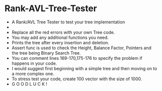 # Rank-AVL-Tree-Tester
 * A Rank/AVL Tree Tester to test your tree implementation
 *
 * Replace all the red errors with your own Tree code.
 * You may add any additional functions you need.
 * Prints the tree after every insertion and deletion.
 * Assert func is used to check the Height, Balance Factor, Pointers and the tree being Binary Search Tree.
 * You can comment lines 169-170,175-176 to specify the problem if happens in your code.
 * I would suggest first beginning with a simple tree and then moving on to a more complex one.
 * To stress test your code, create 100 vector with the size of 1000.
 * G O O D  L U C K !
